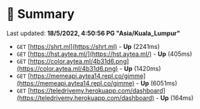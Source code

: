 # 📖 Summary
Last updated: **18/5/2022, 4:50:56 PG "Asia/Kuala_Lumpur"**

- `GET` [https://shrt.ml](https://shrt.ml) - **Up** (2241ms)
- `GET` [https://hst.aytea.ml/](https://hst.aytea.ml/) - **Up** (405ms)
- `GET` [https://color.aytea.ml/4b31d6.png](https://color.aytea.ml/4b31d6.png) - **Up** (1420ms)
- `GET` [https://memeapi.aytea14.repl.co/gimme](https://memeapi.aytea14.repl.co/gimme) - **Up** (6051ms)
- `GET` [https://teledrivemy.herokuapp.com/dashboard](https://teledrivemy.herokuapp.com/dashboard) - **Up** (164ms)
